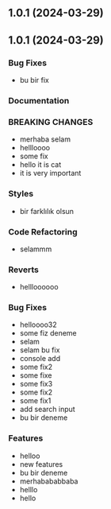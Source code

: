 
## 1.0.1 (2024-03-29)
## 1.0.1 (2024-03-29)
### Bug Fixes
 * bu bir fix
### Documentation
### BREAKING CHANGES
 * merhaba selam
 * hellloooo
 * some fix
 * hello it is cat
 * it is very important
### Styles
 * bir farklılık olsun
### Code Refactoring
 * selammm
### Reverts
 * hellloooooo
### Bug Fixes
 * helloooo32
 * some fiz deneme
 * selam
 * selam bu fix
 * console add
 * some fix2
 * some fixe
 * some fix3
 * some fix2
 * some fix1
 * add search input
 * bu bir deneme
### Features
 * helloo
 * new features
 * bu bir deneme
 * merhabababbaba
 * helllo
 * hello